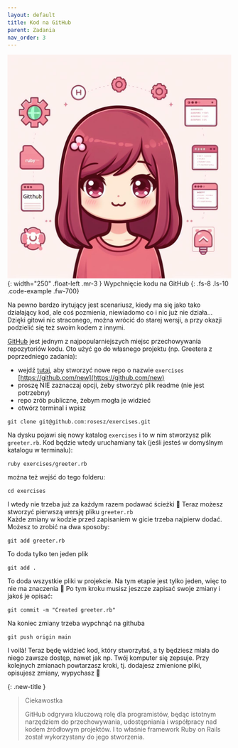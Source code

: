 ```yaml
---
layout: default
title: Kod na GitHub
parent: Zadania
nav_order: 3
---
```

![](../../images/intros/github.jpg){: width="250" .float-left .mr-3 }
Wypchnięcie kodu na GitHub
{: .fs-8 .ls-10 .code-example .fw-700}


Na pewno bardzo irytujący jest scenariusz, kiedy ma się jako tako działający kod, ale coś pozmienia, niewiadomo co i nic już nie działa... Dzięki gitowi nic straconego, można wrócić do starej wersji, a przy okazji podzielić się też swoim kodem z innymi.


[GitHub](https://github.com) jest jednym z najpopularniejszych miejsc przechowywania repozytoriów kodu. Oto użyć go do własnego projektu (np. Greetera z poprzedniego zadania):
-  wejdź  [tutaj](https://github.com/new), aby stworzyć nowe repo o nazwie  `exercises`  [https://github.com/new](https://github.com/new)
-  proszę NIE zaznaczaj opcji, żeby stworzyć plik readme (nie jest potrzebny)
-  repo zrób publiczne, żebym mogła je widzieć
-  otwórz terminal i wpisz
```
git clone git@github.com:rosesz/exercises.git
```

Na dysku pojawi się nowy katalog  `exercises`  i to w nim stworzysz plik  `greeter.rb`. Kod będzie wtedy uruchamiany tak (jeśli jesteś w domyślnym katalogu w terminalu):  
```
ruby exercises/greeter.rb
```
można też wejść do tego folderu:  
```
cd exercises
```
I wtedy nie trzeba już za każdym razem podawać ścieżki 🙂
Teraz możesz stworzyć pierwszą wersję pliku  `greeter.rb`  
Każde zmiany w kodzie przed zapisaniem w gicie trzeba najpierw dodać. Możesz to zrobić na dwa sposoby:  
```
git add greeter.rb
```
To doda tylko ten jeden plik  
```
git add .
```
To doda wszystkie pliki w projekcie. Na tym etapie jest tylko jeden, więc to nie ma znaczenia 🙂
Po tym kroku musisz jeszcze zapisać swoje zmiany i jakoś je opisać:  
```
git commit -m "Created greeter.rb"
```
Na koniec zmiany trzeba wypchnąć na githuba  
```
git push origin main
```
I voilà! Teraz będę widzieć kod, który stworzyłaś, a ty będziesz miała do niego zawsze dostęp, nawet jak np. Twój komputer się zepsuje. Przy kolejnych zmianach powtarzasz kroki, tj. dodajesz zmienione pliki, opisujesz zmiany, wypychasz 💪

{: .new-title }
> Ciekawostka
>
> GitHub odgrywa kluczową rolę dla programistów, będąc istotnym narzędziem do przechowywania, udostępniania i współpracy nad kodem źródłowym projektów. I to właśnie framework Ruby on Rails został wykorzystany do jego stworzenia.

